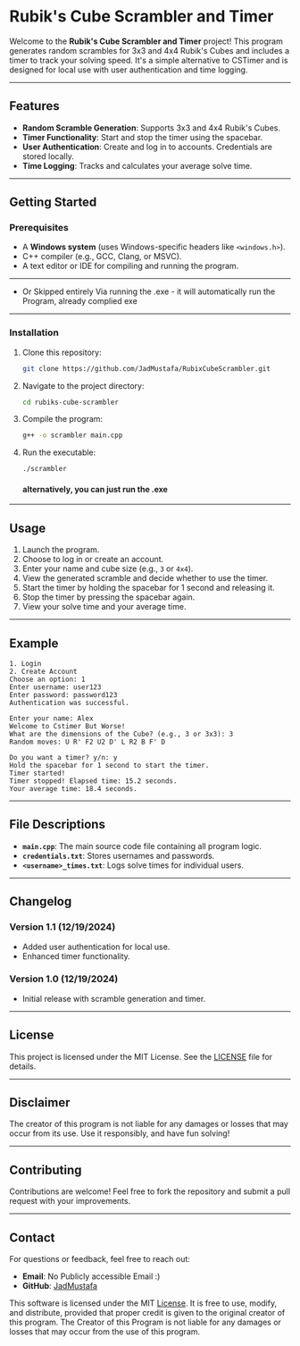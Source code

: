 # Rubik's Cube Scrambler and Timer

Welcome to the **Rubik's Cube Scrambler and Timer** project! This program generates random scrambles for 3x3 and 4x4 Rubik's Cubes and includes a timer to track your solving speed. It's a simple alternative to CSTimer and is designed for local use with user authentication and time logging.

---

## Features

- **Random Scramble Generation**: Supports 3x3 and 4x4 Rubik's Cubes.
- **Timer Functionality**: Start and stop the timer using the spacebar.
- **User Authentication**: Create and log in to accounts. Credentials are stored locally.
- **Time Logging**: Tracks and calculates your average solve time.

---

## Getting Started

### Prerequisites

- A **Windows system** (uses Windows-specific headers like `<windows.h>`).
- C++ compiler (e.g., GCC, Clang, or MSVC).
- A text editor or IDE for compiling and running the program.
---
- Or Skipped entirely Via running the .exe - it will automatically run the Program, already complied exe

---

### Installation

1. Clone this repository:
   ```bash
   git clone https://github.com/JadMustafa/RubixCubeScrambler.git
   ```
2. Navigate to the project directory:
   ```bash
   cd rubiks-cube-scrambler
   ```
3. Compile the program:
   ```bash
   g++ -o scrambler main.cpp
   ```
4. Run the executable:
   ```bash
   ./scrambler
   ```
   #### alternatively, you can just run the .exe 

---

## Usage

1. Launch the program.
2. Choose to log in or create an account.
3. Enter your name and cube size (e.g., `3` or `4x4`).
4. View the generated scramble and decide whether to use the timer.
5. Start the timer by holding the spacebar for 1 second and releasing it.
6. Stop the timer by pressing the spacebar again.
7. View your solve time and your average time.

---

## Example

```text
1. Login
2. Create Account
Choose an option: 1
Enter username: user123
Enter password: password123
Authentication was successful.

Enter your name: Alex
Welcome to Cstimer But Worse!
What are the dimensions of the Cube? (e.g., 3 or 3x3): 3
Random moves: U R' F2 U2 D' L R2 B F' D

Do you want a timer? y/n: y
Hold the spacebar for 1 second to start the timer.
Timer started!
Timer stopped! Elapsed time: 15.2 seconds.
Your average time: 18.4 seconds.
```

---

## File Descriptions

- **`main.cpp`**: The main source code file containing all program logic.
- **`credentials.txt`**: Stores usernames and passwords.
- **`<username>_times.txt`**: Logs solve times for individual users.

---

## Changelog

### Version 1.1 (12/19/2024)
- Added user authentication for local use.
- Enhanced timer functionality.

### Version 1.0 (12/19/2024)
- Initial release with scramble generation and timer.

---

## License

This project is licensed under the MIT License. See the [LICENSE](https://opensource.org/licenses/MIT) file for details.

---

## Disclaimer

The creator of this program is not liable for any damages or losses that may occur from its use. Use it responsibly, and have fun solving!

---

## Contributing

Contributions are welcome! Feel free to fork the repository and submit a pull request with your improvements.

---

## Contact

For questions or feedback, feel free to reach out:
- **Email**: No Publicly accessible Email :)
- **GitHub**: [JadMustafa](https://github.com/JadMustafa)

This software is licensed under the MIT [License](https://opensource.org/licenses/MIT).
It is free to use, modify, and distribute, provided that proper credit is given to the original creator of this program. 
The Creator of this Program is not liable for any damages or losses that may occur from the use of this program.
